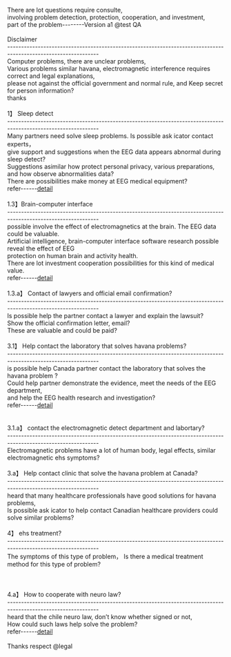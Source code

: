 There are lot questions require consulte,<br>
involving problem detection, protection, cooperation, and investment,<br>
part of the problem--------Version a1 @test QA<br>
<br>
Disclaimer<br>
---------------------------------------------------------------------------------------------------------------<br>
Computer problems, there are unclear problems,<br>
Various problems similar havana, electromagnetic interference requires correct and legal explanations,<br>
please not against the official government and normal rule, and Keep secret for person information?<br>
thanks<br>
<br>
1】 Sleep detect<br>
---------------------------------------------------------------------------------------------------------------<br>
Many partners need solve sleep problems. Is possible ask icator contact experts，<br>
give support and suggestions when the EEG data appears abnormal during sleep detect?<br>
Suggestions asimilar how protect personal privacy, various preparations, and how observe abnormalities data?<br>
There are possibilities make money at EEG medical equipment?<br>
refer------<a href="https://mne.tools/stable/auto_tutorials/clinical/60_sleep.html">detail</a><br>
<br>
1.3】Brain-computer interface<br>
---------------------------------------------------------------------------------------------------------------<br>
possible involve the effect of electromagnetics at the brain. The EEG data could be valuable.<br>
Artificial intelligence, brain-computer interface software research possible reveal the effect of EEG<br>
protection on human brain and activity health.<br>
There are lot investment cooperation possibilities for this kind of medical value.<br>
refer------<a href="https://store.neurosky.com/collections/apps">detail</a><br>
<br>
1.3.a】 Contact of lawyers and official email confirmation?<br>
---------------------------------------------------------------------------------------------------------------<br>
Is possible help the partner contact a lawyer and explain the lawsuit?<br>
Show the official confirmation letter, email?<br>
These are valuable and could be paid?<br>
<br>
3.1】 Help contact the laboratory that solves havana problems?<br>
---------------------------------------------------------------------------------------------------------------<br>
is possible help Canada partner contact the laboratory that solves the havana problem ?<br>
Could help partner demonstrate the evidence, meet the needs of the EEG department,<br>
and help the EEG health research and investigation?<br>
refer------<a href="https://ottawacitizen.com/news/local-news/i-should-not-have-been-sent-back-there-canadian-diplomat-says-government-sent-him-back-to-cuba-with-brain-injury">detail</a><br><br>
<br>
3.1.a】 contact the electromagnetic detect department and labortary?<br>
---------------------------------------------------------------------------------------------------------------<br>
Electromagnetic problems have a lot of human body, legal effects, similar electromagnetic ehs symptoms?<br>
<br>
3.a】 Help contact clinic that solve the havana problem at Canada?<br>
---------------------------------------------------------------------------------------------------------------<br>
heard that many healthcare professionals have good solutions for havana problems,<br>
Is possible ask icator to help contact Canadian healthcare providers could solve similar problems?<br>
<br>
4】 ehs treatment?<br>
---------------------------------------------------------------------------------------------------------------<br>
The symptoms of this type of problem， Is there a medical treatment method for this type of problem?<br>
<br>
<br>
<br>
4.a】 How to cooperate with neuro law?<br>
---------------------------------------------------------------------------------------------------------------<br>
heard that the chile neuro law, don’t know whether signed or not,<br>
How could such laws help solve the problem?<br>
refer------<a href="https://spectrum.ieee.org/neurotech-neurorights?fbclid=IwAR2rY49pd2wqOgzifZ-Ua6VcCVZZHydbreCrDcl2lJ3a8H7en9tECtLeZFs">detail</a><br>
<br>
Thanks respect @legal<br>

